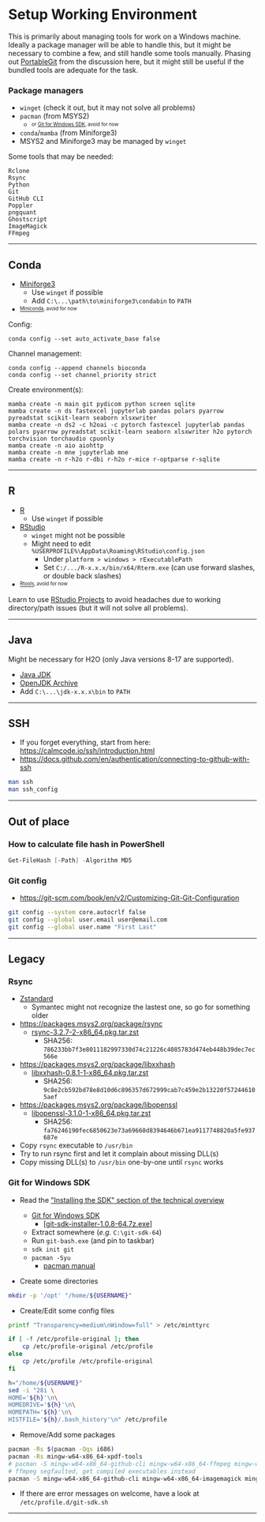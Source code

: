 # Setup Working Environment

This is primarily about managing tools for work on a Windows machine. Ideally a package manager will be able to handle this, but it might be necessary to combine a few, and still handle some tools manually. Phasing out [PortableGit](https://git-scm.com/download/win#:~:text=64%2Dbit%20Git%20for%20Windows%20Portable) from the discussion here, but it might still be useful if the bundled tools are adequate for the task.

### Package managers
- `winget` (check it out, but it may not solve all problems)
- `pacman` (from MSYS2)
  - <sup><sub>or [Git for Windows SDK](https://gitforwindows.org/#:~:text=Git%20for%20Windows%20SDK), avoid for now</sub></sup>
- `conda`/`mamba` (from Miniforge3)
- MSYS2 and Miniforge3 may be managed by `winget`

Some tools that may be needed:
```
Rclone
Rsync
Python
Git
GitHub CLI
Poppler
pngquant
Ghostscript
ImageMagick
FFmpeg
```

---

## Conda

- [Miniforge3](https://github.com/conda-forge/miniforge#:~:text=Windows,x86_64)
  - Use `winget` if possible
  - Add `C:\...\path\to\miniforge3\condabin` to `PATH`
- <sup><sub>[Miniconda](https://docs.conda.io/projects/miniconda/en/latest), avoid for now</sub></sup>

Config:

```
conda config --set auto_activate_base false
```

Channel management:

```
conda config --append channels bioconda
conda config --set channel_priority strict
```

Create environment(s):

```
mamba create -n main git pydicom python screen sqlite
mamba create -n ds fastexcel jupyterlab pandas polars pyarrow pyreadstat scikit-learn seaborn xlsxwriter
mamba create -n ds2 -c h2oai -c pytorch fastexcel jupyterlab pandas polars pyarrow pyreadstat scikit-learn seaborn xlsxwriter h2o pytorch torchvision torchaudio cpuonly
mamba create -n aio aiohttp
mamba create -n mne jupyterlab mne
mamba create -n r-h2o r-dbi r-h2o r-mice r-optparse r-sqlite
```

---

## R

- [R](https://cran.r-project.org/bin/windows/base/)
  - Use `winget` if possible
- [RStudio](https://posit.co/download/rstudio-desktop/#:~:text=Zip/Tarballs)
  - `winget` might not be possible
  - Might need to edit `%USERPROFILE%\AppData\Roaming\RStudio\config.json`
    - Under `platform > windows > rExecutablePath`
    - Set `C:/.../R-x.x.x/bin/x64/Rterm.exe` (can use forward slashes, or double back slashes)
- <sup><sub>[Rtools](https://cran.r-project.org/bin/windows/Rtools), avoid for now</sub></sup>

Learn to use [RStudio Projects](https://support.rstudio.com/hc/en-us/articles/200526207-Using-Projects) to avoid headaches due to working directory/path issues (but it will not solve all problems).

---

## Java

Might be necessary for H2O (only Java versions 8-17 are supported).

- [Java JDK](https://jdk.java.net)
- [OpenJDK Archive](https://jdk.java.net/archive)
- Add `C:\...\jdk-x.x.x\bin` to `PATH`

---

## SSH

- If you forget everything, start from here: https://calmcode.io/ssh/introduction.html
- https://docs.github.com/en/authentication/connecting-to-github-with-ssh

```bash
man ssh
man ssh_config
```

---

## Out of place

### How to calculate file hash in PowerShell

```powershell
Get-FileHash [-Path] -Algorithm MD5
```

### Git config

- https://git-scm.com/book/en/v2/Customizing-Git-Git-Configuration

```bash
git config --system core.autocrlf false
git config --global user.email user@email.com
git config --global user.name "First Last"
```

---

## Legacy

### Rsync

- [Zstandard](https://github.com/facebook/zstd/releases)
  - Symantec might not recognize the lastest one, so go for something older
- https://packages.msys2.org/package/rsync
  - [rsync-3.2.7-2-x86_64.pkg.tar.zst](https://mirror.msys2.org/msys/x86_64/rsync-3.2.7-2-x86_64.pkg.tar.zst)
    - SHA256: `786233bb7f3e8011182997330d74c21226c4085783d474eb448b39dec7ec566e`
- https://packages.msys2.org/package/libxxhash
  - [libxxhash-0.8.1-1-x86_64.pkg.tar.zst](https://mirror.msys2.org/msys/x86_64/libxxhash-0.8.1-1-x86_64.pkg.tar.zst)
    - SHA256: `9c8e2cb592bd78e8d10d6c896357d672999cab7c459e2b13220f572446105aef`
- https://packages.msys2.org/package/libopenssl
  - [libopenssl-3.1.0-1-x86_64.pkg.tar.zst](https://mirror.msys2.org/msys/x86_64/libopenssl-3.1.0-1-x86_64.pkg.tar.zst)
    - SHA256: `fa76246190fec6850623e73a69660d8394646b671ea9117748820a5fe937687e`
- Copy `rsync` executable to `/usr/bin`
- Try to run rsync first and let it complain about missing DLL(s)
- Copy missing DLL(s) to `/usr/bin` one-by-one until `rsync` works

### Git for Windows SDK

- Read the ["Installing the SDK" section of the technical overview](https://github.com/git-for-windows/git/wiki/Technical-overview#installing-the-sdk)
  - [Git for Windows SDK](https://github.com/git-for-windows/build-extra/releases)
    - [[git-sdk-installer-1.0.8-64.7z.exe](https://github.com/git-for-windows/build-extra/releases/download/git-sdk-1.0.8/git-sdk-installer-1.0.8-64.7z.exe)]
  - Extract somewhere (_e.g._ `C:\git-sdk-64`)
  - Run `git-bash.exe` (and pin to taskbar)
  - `sdk init git`
  - `pacman -Syu`
    - [pacman manual](https://archlinux.org/pacman/pacman.8.html)

- Create some directories

```bash
mkdir -p '/opt' "/home/${USERNAME}"
```

- Create/Edit some config files

```bash
printf "Transparency=medium\nWindow=full" > /etc/minttyrc

if [ -f /etc/profile-original ]; then
	cp /etc/profile-original /etc/profile
else
	cp /etc/profile /etc/profile-original
fi

h="/home/${USERNAME}"
sed -i "28i \
HOME='${h}'\n\
HOMEDRIVE='${h}'\n\
HOMEPATH='${h}'\n\
HISTFILE='${h}/.bash_history'\n" /etc/profile
```

- Remove/Add some packages

```bash
pacman -Rs $(pacman -Qqs i686)
pacman -Rs mingw-w64-x86_64-xpdf-tools
# pacman -S mingw-w64-x86_64-github-cli mingw-w64-x86_64-ffmpeg mingw-w64-x86_64-imagemagick mingw-w64-x86_64-pngquant mingw-w64-x86_64-poppler tree
# ffmpeg segfaulted, get compiled executables instead
pacman -S mingw-w64-x86_64-github-cli mingw-w64-x86_64-imagemagick mingw-w64-x86_64-pngquant mingw-w64-x86_64-poppler tree
```

- If there are error messages on welcome, have a look at `/etc/profile.d/git-sdk.sh`

---


